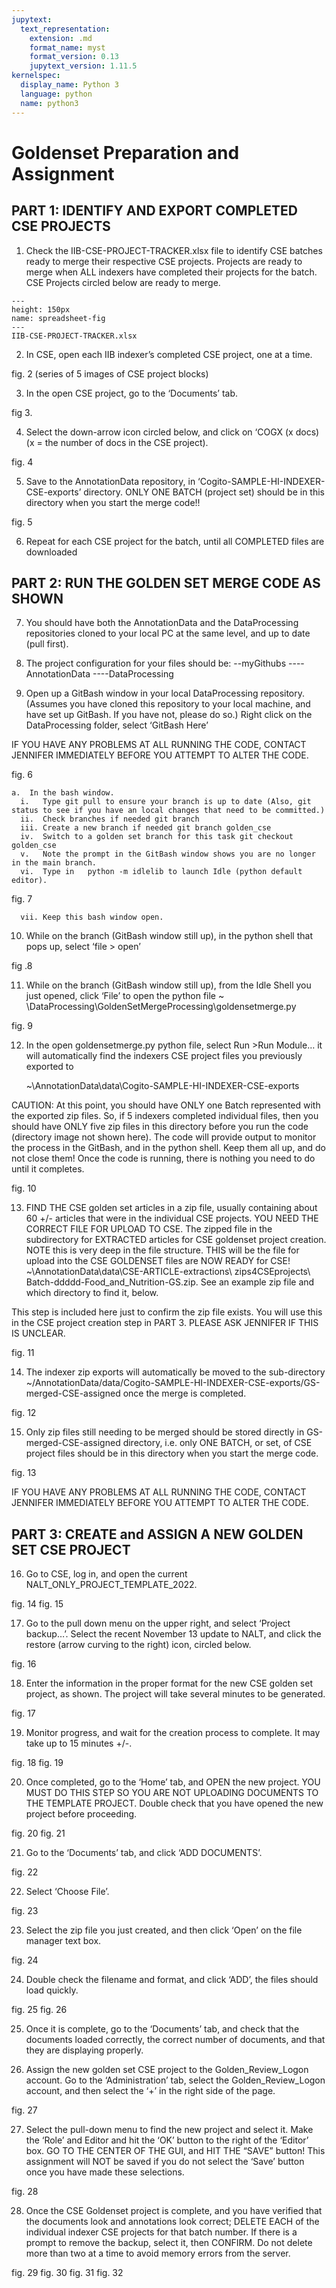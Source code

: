 ```yaml
---
jupytext:
  text_representation:
    extension: .md
    format_name: myst
    format_version: 0.13
    jupytext_version: 1.11.5
kernelspec:
  display_name: Python 3
  language: python
  name: python3
---
```

# Goldenset Preparation and Assignment

## PART 1: IDENTIFY AND EXPORT COMPLETED CSE PROJECTS

1. Check the IIB-CSE-PROJECT-TRACKER.xlsx file to identify CSE batches ready to merge their respective CSE projects. Projects are ready to merge when ALL indexers have completed their projects for the batch. CSE Projects circled below are ready to merge.

```{figure} ../images/Picture1.png
---
height: 150px
name: spreadsheet-fig
---
IIB-CSE-PROJECT-TRACKER.xlsx
```

2. In CSE, open each IIB indexer’s completed CSE project, one at a time.

fig. 2 (series of 5 images of CSE project blocks)

3. In the open CSE project, go to the ‘Documents’ tab.

fig 3. 

4. Select the down-arrow icon circled below, and click on ‘COGX (x docs)  (x = the number of docs in the CSE project). 

fig. 4

5. Save to the AnnotationData repository, in ‘Cogito-SAMPLE-HI-INDEXER-CSE-exports’ directory. ONLY ONE BATCH (project set) should be in this directory when you start the merge code!!

fig. 5

6. Repeat for each CSE project for the batch, until all COMPLETED files are downloaded

## PART 2: RUN THE GOLDEN SET MERGE CODE AS SHOWN

7. You should have both the AnnotationData and the DataProcessing repositories cloned to your local PC at the same level, and up to date (pull first). 

8. The project configuration for your files should be:
--myGithubs
----AnnotationData
----DataProcessing

9. Open up a GitBash window in your local DataProcessing repository. (Assumes you have cloned this repository to your local machine, and have set up GitBash. If you have not, please do so.)
Right click on the DataProcessing folder, select ‘GitBash Here’

IF YOU HAVE ANY PROBLEMS AT ALL RUNNING THE CODE, CONTACT JENNIFER IMMEDIATELY BEFORE YOU ATTEMPT TO ALTER THE CODE.

fig. 6

    a.	In the bash window.
      i.   Type git pull to ensure your branch is up to date (Also, git status to see if you have an local changes that need to be committed.)
      ii.  Check branches if needed git branch
      iii. Create a new branch if needed git branch golden_cse
      iv.  Switch to a golden set branch for this task git checkout golden_cse 
      v.   Note the prompt in the GitBash window shows you are no longer in the main branch. 
      vi.  Type in   python -m idlelib to launch Idle (python default editor).

fig. 7

      vii. Keep this bash window open.

10. While on the branch (GitBash window still up), in the python shell that pops up, select
 ‘file > open’

fig .8

11. While on the branch (GitBash window still up), from the Idle Shell you just opened, click ‘File’ to open the python file ~ \DataProcessing\GoldenSetMergeProcessing\goldensetmerge.py

fig. 9

12. In the open goldensetmerge.py python file, select Run >Run Module… it will automatically find the indexers CSE project files you previously exported to 

       ~\AnnotationData\data\Cogito-SAMPLE-HI-INDEXER-CSE-exports

CAUTION: At this point, you should have ONLY one Batch represented with the exported zip files. So, if 5 indexers completed individual files, then you should have ONLY five zip files in this directory before you run the code (directory image not shown here). The code will provide output to monitor the process in the GitBash, and in the python shell. Keep them all up, and do not close them! Once the code is running, there is nothing you need to do until it completes.

fig. 10

13. FIND THE CSE golden set articles in a zip file, usually containing about 60 +/- articles that were in the individual CSE projects. YOU NEED THE CORRECT FILE FOR UPLOAD TO CSE.
The zipped file in the subdirectory for EXTRACTED articles for CSE goldenset project creation. NOTE this is very deep in the file structure. THIS will be the file for upload into the CSE GOLDENSET files are NOW READY for CSE! 
~\AnnotationData\data\CSE-ARTICLE-extractions\ zips4CSEprojects\ Batch-ddddd-Food_and_Nutrition-GS.zip.  See an example zip file and which directory to find it, below. 

This step is included here just to confirm the zip file exists. You will use this in the CSE project creation step in PART 3. PLEASE ASK JENNIFER IF THIS IS UNCLEAR. 

fig. 11

14. The indexer zip exports will automatically be moved to the sub-directory
~/AnnotationData/data/Cogito-SAMPLE-HI-INDEXER-CSE-exports/GS-merged-CSE-assigned once the merge is completed. 

fig. 12

15. Only zip files still needing to be merged should be stored directly in GS-merged-CSE-assigned directory, i.e. only ONE BATCH, or set, of CSE project files should be in this directory when you start the merge code.

fig. 13

IF YOU HAVE ANY PROBLEMS AT ALL RUNNING THE CODE, CONTACT JENNIFER IMMEDIATELY BEFORE YOU ATTEMPT TO ALTER THE CODE.

## PART 3: CREATE and ASSIGN A NEW GOLDEN SET CSE PROJECT

16. Go to CSE, log in, and open the current NALT_ONLY_PROJECT_TEMPLATE_2022. 

fig. 14  fig. 15

17. Go to the pull down menu on the upper right, and select  ‘Project backup…’. Select the recent November 13 update to NALT, and click the restore (arrow curving to the right) icon, circled below. 

fig. 16


18. Enter the information in the proper format for the new CSE golden set project, as shown. The project will take several minutes to be generated. 

fig. 17


19. Monitor progress, and wait for the creation process to complete. It may take up to 15 minutes +/-.

fig. 18   fig. 19

20. Once completed, go to the ‘Home’ tab, and OPEN the new project. YOU MUST DO THIS STEP SO YOU ARE NOT UPLOADING DOCUMENTS TO THE TEMPLATE PROJECT. Double check that you have opened the new project before proceeding.

fig. 20   fig. 21

21. Go to the ‘Documents’ tab, and click ‘ADD DOCUMENTS’. 

fig. 22

22. Select ‘Choose File’. 

fig. 23

23. Select the zip file you just created, and then click ‘Open’ on the file manager text box.

fig. 24

24. Double check the filename and format, and click ‘ADD’, the files should load quickly.

fig. 25    fig. 26

25. Once it is complete, go to the ‘Documents’ tab, and check that the documents loaded correctly, the correct number of documents, and that they are displaying properly.

26. Assign the new golden set CSE project to the Golden_Review_Logon account. Go to the ‘Administration’ tab, select the Golden_Review_Logon account, and then select the ‘+’ in the right side of the page.

fig. 27

27. Select the pull-down menu to find the new project and select it. Make the ‘Role’ and Editor and hit the ‘OK’ button to the right of the ‘Editor’ box. GO TO THE CENTER OF THE GUI, and HIT THE “SAVE” button! This assignment will NOT be saved if you do not select the ‘Save’ button once you have made these selections.  

fig. 28

28. Once the CSE Goldenset project is complete, and you have verified that the documents look and annotations look correct; DELETE EACH of the individual indexer CSE projects for that batch number. If there is a prompt to remove the backup, select it, then CONFIRM. Do not delete more than two at a time to avoid memory errors from the server.

fig. 29    fig. 30
fig. 31    fig. 32


